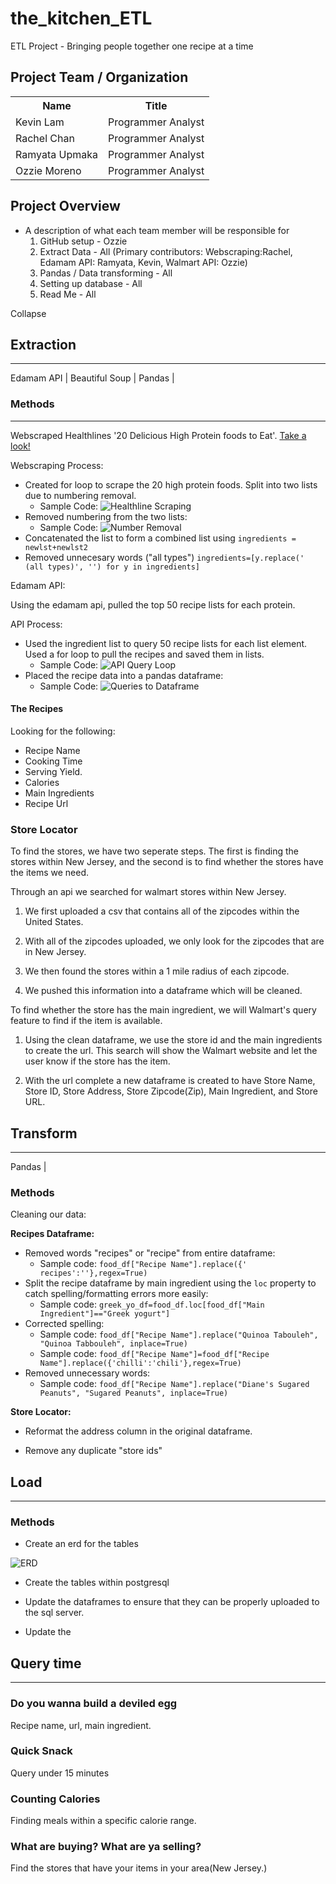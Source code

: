 # the_kitchen_ETL

ETL Project - Bringing people together one recipe at a time

## Project Team / Organization
<table>
  <th>Name</th>
  <th>Title</th>
  <tr>
   <td>Kevin Lam</td>
    <td>Programmer Analyst</td>
  </tr>
   <tr>
    <td>Rachel Chan</td>
    <td>Programmer Analyst</td>
  </tr>
  <tr>
    <td>Ramyata Upmaka</td>
    <td>Programmer Analyst</td>
  </tr>
  <tr>
  </tr>
    <td>Ozzie Moreno</td>
    <td>Programmer Analyst</td>
</table>

## Project Overview

* A description of what each team member will be responsible for
    1. GitHub setup - Ozzie
    2. Extract Data - All (Primary contributors: Webscraping:Rachel, Edamam API: Ramyata, Kevin, Walmart API: Ozzie)
    4. Pandas / Data transforming - All
    5. Setting up database - All
    6. Read Me - All

Collapse

<!-- Wanted to get a format down. We can change it as we see fit. - Kevin -->

## Extraction

---

Edamam API | Beautiful Soup | Pandas | <!-- (Insert other tools....) -->

### **Methods**

---

Webscraped Healthlines '20 Delicious High Protein foods to Eat'. [Take a look!](https://www.healthline.com/nutrition/20-delicious-high-protein-foods#TOC_TITLE_HDR_2)

Webscraping Process:
* Created for loop to scrape the 20 high protein foods. Split into two lists due to numbering removal.
  * Sample Code:
![Healthline Scraping](Images/Scraping_code.png)
* Removed numbering from the two lists:
  * Sample Code:
![Number Removal](Images/list_loop.png)
* Concatenated the list to form a combined list using `ingredients = newlst+newlst2`
* Removed unnecesary words ("all types") `ingredients=[y.replace(' (all types)', '') for y in ingredients]`

Edamam API:

Using the edamam api, pulled the top 50 recipe lists for each protein.

API Process:

* Used the ingredient list to query 50 recipe lists for each list element. Used a for loop to pull the recipes and saved them in lists.
  * Sample Code:
![API Query Loop](Images/API_loop.png)
* Placed the recipe data into a pandas dataframe:
  * Sample Code:
![Queries to Dataframe](Images/dataframe_creation.png)

#### **The Recipes**

Looking for the following:

* Recipe Name
* Cooking Time
* Serving Yield.
* Calories
* Main Ingredients
* Recipe Url
<!-- Any other things we may want -->

### **Store Locator**

To find the stores, we have two seperate steps. The first is finding the stores within New Jersey, and the second is to find whether the stores have the items we need.

Through an api we searched for walmart stores within New Jersey.

1. We first uploaded a csv that contains all of the zipcodes within the United States.

2. With all of the zipcodes uploaded, we only look for the zipcodes that are in New Jersey.

3. We then found the stores within a 1 mile radius of each zipcode.

4. We pushed this information into a dataframe which will be cleaned.

To find whether the store has the main ingredient, we will Walmart's query feature to find if the item is available.

1. Using the clean dataframe, we use the store id and the main ingredients to create the url. This search will show the Walmart website and let the user know if the store has the item.

2. With the url complete a new dataframe is created to have Store Name, Store ID, Store Address, Store Zipcode(Zip), Main Ingredient, and Store URL.

## Transform

---

Pandas | <!-- (Other tools if needed) -->

### **Methods**

Cleaning our data:

**Recipes Dataframe:**

* Removed words "recipes" or "recipe" from entire dataframe:
  * Sample code:
  `food_df["Recipe Name"].replace({' recipes':''},regex=True)`
* Split the recipe dataframe by main ingredient using the `loc` property to catch spelling/formatting errors more easily:
  * Sample code:
  `greek_yo_df=food_df.loc[food_df["Main Ingredient"]=="Greek yogurt"]`
* Corrected spelling:
  * Sample code:
  `food_df["Recipe Name"].replace("Quinoa Tabouleh", "Quinoa Tabbouleh", inplace=True)`
  * Sample code: `food_df["Recipe Name"]=food_df["Recipe Name"].replace({'chilli':'chili'},regex=True)`
* Removed unnecessary words:
  * Sample code:
  `food_df["Recipe Name"].replace("Diane's Sugared Peanuts", "Sugared Peanuts", inplace=True)`

**Store Locator:**

* Reformat the address column in the original dataframe.

* Remove any duplicate "store ids"


## Load

---

### **Methods**

* Create an erd for the tables

![ERD](Images/ERD_ETL.png)

* Create the tables within postgresql

* Update the dataframes to ensure that they can be properly uploaded to the sql server.

* Update the 

## Query time

---

<!-- Honestly some things that I quickly thought of. We can do other things. - Kevin -->

### **Do you wanna build a deviled egg**

Recipe name, url, main ingredient.

### **Quick Snack**

Query under 15 minutes

### **Counting Calories**

Finding meals within a specific calorie range.

### **What are buying? What are ya selling?**

Find the stores that have your items in your area(New Jersey.)
